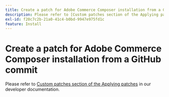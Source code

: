 ```yaml
---
title: Create a patch for Adobe Commerce Composer installation from a GitHub commit
description: Please refer to [Custom patches section of the Applying patches](https://experienceleague.adobe.com/en/docs/commerce-operations/upgrade-guide/patches/overview#custom-patches) in our developer documentation.
exl-id: f20c7c2b-21a0-41c4-b0bd-9947e975fd1c
feature: Install
---
```

# Create a patch for Adobe Commerce Composer installation from a GitHub commit

Please refer to [Custom patches section of the Applying patches](https://experienceleague.adobe.com/en/docs/commerce-operations/upgrade-guide/patches/overview#custom-patches) in our developer documentation.
